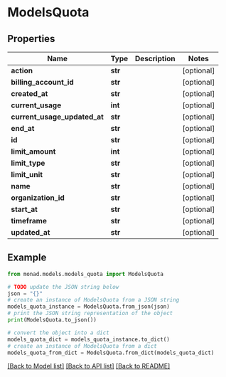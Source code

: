 # ModelsQuota


## Properties

Name | Type | Description | Notes
------------ | ------------- | ------------- | -------------
**action** | **str** |  | [optional] 
**billing_account_id** | **str** |  | [optional] 
**created_at** | **str** |  | [optional] 
**current_usage** | **int** |  | [optional] 
**current_usage_updated_at** | **str** |  | [optional] 
**end_at** | **str** |  | [optional] 
**id** | **str** |  | [optional] 
**limit_amount** | **int** |  | [optional] 
**limit_type** | **str** |  | [optional] 
**limit_unit** | **str** |  | [optional] 
**name** | **str** |  | [optional] 
**organization_id** | **str** |  | [optional] 
**start_at** | **str** |  | [optional] 
**timeframe** | **str** |  | [optional] 
**updated_at** | **str** |  | [optional] 

## Example

```python
from monad.models.models_quota import ModelsQuota

# TODO update the JSON string below
json = "{}"
# create an instance of ModelsQuota from a JSON string
models_quota_instance = ModelsQuota.from_json(json)
# print the JSON string representation of the object
print(ModelsQuota.to_json())

# convert the object into a dict
models_quota_dict = models_quota_instance.to_dict()
# create an instance of ModelsQuota from a dict
models_quota_from_dict = ModelsQuota.from_dict(models_quota_dict)
```
[[Back to Model list]](../README.md#documentation-for-models) [[Back to API list]](../README.md#documentation-for-api-endpoints) [[Back to README]](../README.md)


